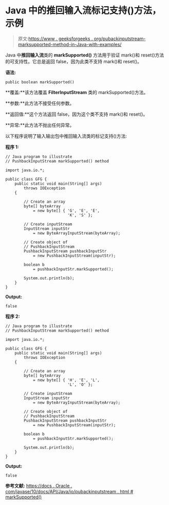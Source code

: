 # Java 中的推回输入流标记支持()方法，示例

> 原文:[https://www . geeksforgeeks . org/pubackinputstream-marksupported-method-in-Java-with-examples/](https://www.geeksforgeeks.org/pushbackinputstream-marksupported-method-in-java-with-examples/)

Java 中**推回输入流**类的 **markSupported()** 方法用于验证 mark()和 reset()方法的可支持性。它总是返回 false，因为此类不支持 mark()和 reset()。

**语法:**

```
public boolean markSupported()

```

**覆盖:**该方法覆盖 **FilterInputStream** 类的 markSupported()方法。

**参数:**此方法不接受任何参数。

**返回值:**这个方法返回 false，因为这个类不支持 mark()和 reset()。

**异常:**此方法不抛出任何异常。

以下程序说明了输入输出包中推回输入流类的标记支持()方法:

**程序 1:**

```
// Java program to illustrate
// PushbackInputStream markSupported() method

import java.io.*;

public class GFG {
    public static void main(String[] args)
        throws IOException
    {

        // Create an array
        byte[] byteArray
            = new byte[] { 'G', 'E', 'E',
                           'K', 'S' };

        // Create inputStream
        InputStream inputStr
            = new ByteArrayInputStream(byteArray);

        // Create object of
        // PushbackInputStream
        PushbackInputStream pushbackInputStr
            = new PushbackInputStream(inputStr);

        boolean b
            = pushbackInputStr.markSupported();

        System.out.println(b);
    }
}
```

**Output:**

```
false

```

**程序 2:**

```
// Java program to illustrate
// PushbackInputStream markSupported() method

import java.io.*;

public class GFG {
    public static void main(String[] args)
        throws IOException
    {

        // Create an array
        byte[] byteArray
            = new byte[] { 'H', 'E', 'L',
                           'L', 'O' };

        // Create inputStream
        InputStream inputStr
            = new ByteArrayInputStream(byteArray);

        // Create object of
        // PushbackInputStream
        PushbackInputStream pushbackInputStr
            = new PushbackInputStream(inputStr);

        boolean b
            = pushbackInputStr.markSupported();

        System.out.println(b);
    }
}
```

**Output:**

```
false

```

**参考文献:**
[https://docs . Oracle . com/javase/10/docs/API/Java/io/pubackinputstream . html # markSupported()](https://docs.oracle.com/javase/10/docs/api/java/io/PushbackInputStream.html#markSupported())